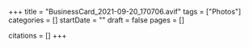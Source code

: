 +++
title = "BusinessCard_2021-09-20_170706.avif"
tags = ["Photos"]
categories = []
startDate = ""
draft = false
pages = []

citations = []
+++
